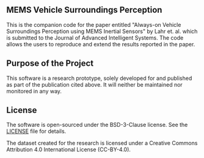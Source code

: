 ## MEMS Vehicle Surroundings Perception

This is the companion code for the paper entitled "Always-on Vehicle Surroundings Perception using MEMS Inertial Sensors" by Lahr et. al. which is submitted to the Journal of Advanced Intelligent Systems. The code allows the users to reproduce and extend the results reported in the paper.

## Purpose of the Project

This software is a research prototype, solely developed for and published as part of the publication cited above. It will neither be maintained nor monitored in any way.

## License

The software is open-sourced under the BSD-3-Clause license. See the [LICENSE](LICENSE) file for details.

The dataset created for the research is licensed under a Creative Commons Attribution 4.0 International License (CC-BY-4.0).